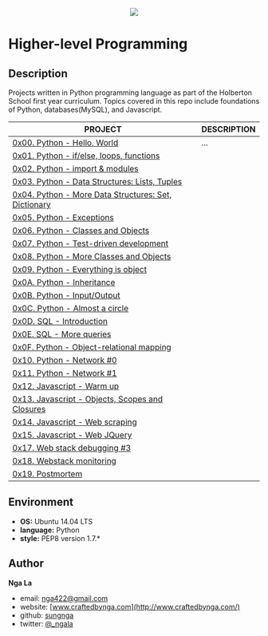 <p align="center">
  <img src="http://www.holbertonschool.com/holberton-logo.png">
</p>

# Higher-level Programming

## Description
Projects written in Python programming language as part of the Holberton School first year curriculum.
Topics covered in this repo include foundations of Python, databases(MySQL), and Javascript.

PROJECT | DESCRIPTION
----|----
[0x00. Python - Hello, World](./0x00-python-hello_world) | ...
[0x01. Python - if/else, loops, functions](./0x01-python-if_else_loops_functions) | 
[0x02. Python - import & modules](./0x02-python-import_modules) | 
[0x03. Python - Data Structures: Lists, Tuples](./0x03-python-data_structures) | 
[0x04. Python - More Data Structures: Set, Dictionary](./0x04-python-more_data_structures) | 
[0x05. Python - Exceptions](./0x05-python-exceptions) | 
[0x06. Python - Classes and Objects](./0x06-python-classes) | 
[0x07. Python - Test-driven development](./0x07-python-test_driven_development) | 
[0x08. Python - More Classes and Objects](./0x08-python-more_classes) | 
[0x09. Python - Everything is object](./0x09-python-everything_is_object) | 
[0x0A. Python - Inheritance](./0x0A-python-inheritance) | 
[0x0B. Python - Input/Output](./0x0B-python-input_output) | 
[0x0C. Python - Almost a circle](./0x0C-python-almost_a_circle) | 
[0x0D. SQL - Introduction](./0x0D-SQL_introduction) | 
[0x0E. SQL - More queries](./0x0E-SQL_more_queries) | 
[0x0F. Python - Object-relational mapping](./0x0F-python-object_relational_mapping) | 
[0x10. Python - Network #0](./0x10-python-network_0) | 
[0x11. Python - Network #1](./0x11-python-network_1) | 
[0x12. Javascript - Warm up](./0x12-javascript-warm_up) | 
[0x13. Javascript - Objects, Scopes and Closures](./0x13-javascript_objects_scopes_closures) | 
[0x14. Javascript - Web scraping](./0x14-javascript-web_scraping) | 
[0x15. Javascript - Web JQuery](./0x15-javascript-web_jquery) | 
[0x17. Web stack debugging #3](./) | 
[0x18. Webstack monitoring](./) | 
[0x19. Postmortem](./) | 


## Environment

* __OS:__ Ubuntu 14.04 LTS
* __language:__ Python
* __style:__ PEP8 version 1.7.*

## Author

**Nga La**
* email: [nga422@gmail.com](nga422@gmail.com)
* website: [www.craftedbynga.com](http://www.craftedbynga.com/)
* github: [sungnga](https://github.com/sungnga)
* twitter: [@_ngala](https://twitter.com/_ngala)
